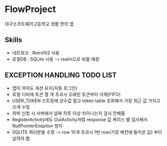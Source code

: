 # FlowProject
대구소프트웨어고등학교 생활 편의 앱

## Skills
* 네트워크 : Retrofit2 사용  
* 로컬DB : SQLite 사용 -> realm으로 바꿀 예정  

## EXCEPTION HANDLING TODO LIST  
* 앱이 꺼져도 세션 유지(자동 로그인)   
* 로컬 디비에 토큰 열 개 초과시 오래된 토큰부터 삭제(FIFO)   
* USER_TOKEN 스트링에 상수값 말고 token table 조회해서 가장 최근 값 가지고 오게 수정   
* 외박 신청 시 서버에서 날짜 하루 이상 차이나는지 검사 안해줌   
* RegisterActivity에도 OutActivity처럼 response 값 케이스 별 검사해서 NullPointerExeption 방지   
* SQLITE 쿼리문들 수정 -> row 10개 초과시 1번 row(가장 예전에 들어온 값) 부터 날려야 함.  
